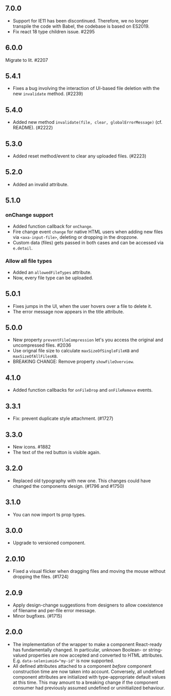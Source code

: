 ## 7.0.0

- Support for IE11 has been discontinued. Therefore, we no longer transpile the code with Babel, the codebase is based on ES2019.
- Fix react 18 type children issue. #2295

## 6.0.0

Migrate to lit. #2207

## 5.4.1

- Fixes a bug involving the interaction of UI-based file deletion with the new `invalidate` method. (#2239)

## 5.4.0

- Added new method `invalidate(file, clear, globalErrorMessage)` (cf. README). (#2222)

## 5.3.0

- Added reset method/event to clear any uploaded files. (#2223)

## 5.2.0

- Added an invalid attribute.

## 5.1.0

### onChange support

- Added function callback for `onChange`.
- Fire change event `change` for native HTML users when adding new files via `<axa-input-file>`, deleting or dropping in the dropzone.
- Custom data (files) gets passed in both cases and can be accessed via `e.detail`.

### Allow all file types

- Added an `allowedFileTypes` attribute.
- Now, every file type can be uploaded.

## 5.0.1

- Fixes jumps in the UI, when the user hovers over a file to delete it.
- The error message now appears in the title attribute.

## 5.0.0

- New property `preventFileCompression` let's you access the original and uncompressed files. #2036
- Use orignal file size to calculate `maxSizeOfSingleFileKB` and `maxSizeOfAllFilesKB`.
- BREAKING CHANGE: Remove property `showFileOverview`.

## 4.1.0

- Added function callbacks for `onFileDrop` and `onFileRemove` events.

## 3.3.1

- Fix: prevent duplicate style attachment. (#1727)

## 3.3.0

- New icons. #1882
- The text of the red button is visible again.

## 3.2.0

- Replaced old typography with new one. This changes could have changed the components design. (#1796 and #1750)

## 3.1.0

- You can now import ts prop types.

## 3.0.0

- Upgrade to versioned component.

## 2.0.10

- Fixed a visual flicker when dragging files and moving the mouse without dropping the files. (#1724)

## 2.0.9

- Apply design-change suggestions from designers to allow coexistence of filename and per-file error message.
- Minor bugfixes. (#1715)

## 2.0.0

- The implementation of the wrapper to make a component React-ready has
  fundamentally changed. In particular, unknown Boolean- or
  string-valued properties are now accepted and converted to HTML
  attributes. E.g. `data-seleniumid="my-id"` is now supported.
- All defined attributes attached to a component _before_ component
  construction time are now taken into account. Conversely, all undefined
  component attributes are initialized with type-appropriate default
  values at this time. This may amount to a breaking change if the
  component consumer had previously assumed undefined or uninitialized
  behaviour.
